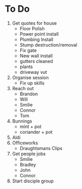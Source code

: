 # To Do

1. Get quotes for house
    - Floor Polish
    - Power point install
    - Plumbing Install
    - Stump destruction/removal
    - Fix gate
    - New wall install
    - gutters cleaned
    - plants
    - driveway vut
3. Organise session
    - Fix up skills
4. Reach out
    - Brandon
    - Will
    - Smilie
    - Connor
    - Tom
5. Bunnings
    - mint + pot
    - coriander + pot
6. Aldi
7. Officeworks
    - Draughtsmans Clips
1. Get people jobs
    - Smilie
    - Bradley
    - John
    - Connor
2. Start disciple group
